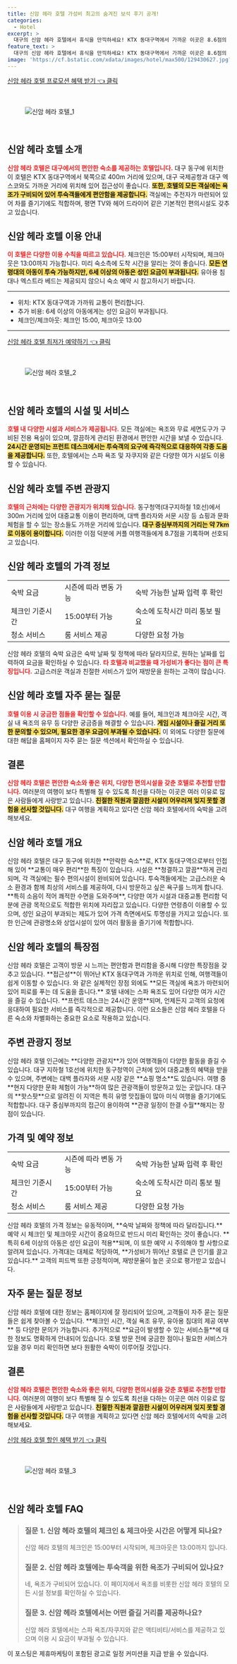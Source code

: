 ```yaml
---
title: 신암 헤라 호텔 가성비 최고의 숨겨진 보석 후기 공개!
categories:
  - Hotel
excerpt: >
  대구의 신암 헤라 호텔에서 휴식을 만끽하세요! KTX 동대구역에서 가까운 이곳은 8.6점의 뛰어난 위치를 자랑하며 커플에게 사랑받는 공간입니다. 청결도 7.5점 직원 친절도 7.9점으로 만족도가 높습니다. 예약은 필수!
feature_text: >
  대구의 신암 헤라 호텔에서 휴식을 만끽하세요! KTX 동대구역에서 가까운 이곳은 8.6점의 뛰어난 위치를 자랑하며 커플에게 사랑받는 공간입니다. 청결도 7.5점 직원 친절도 7.9점으로 만족도가 높습니다. 예약은 필수!
image: 'https://cf.bstatic.com/xdata/images/hotel/max500/129430627.jpg?k=5ff10428f2dc13896c56195e288234f45055d9d74bb03638aac1a47b052ba036&o=&hp=1'
---
```


<p><a class="modoo-button" href="https://tinyurl.com/2y6rvdf7" rel="nofollow noopener">신암 헤라 호텔 프로모션 혜택 받기 👈 클릭</a></p><br/>
<figure class="image"><img alt="신암 헤라 호텔_1" src="https://cf.bstatic.com/xdata/images/hotel/max1024x768/124770626.jpg?k=37da9e63aed7fcebd2db6607ab3183298a80045738d555ca580758f2744b2cab&amp;o=&amp;hp=1"/></figure><br/>

<h2 id="신암_헤라_호텔_소개">신암 헤라 호텔 소개</h2>
<p><b><span style="color: #ee2323;">신암 헤라 호텔은 대구에서의 편안한 숙소를 제공하는 호텔입니다.</span></b> 대구 동구에 위치한 이 호텔은 KTX 동대구역에서 북쪽으로 400m 거리에 있으며, 대구 국제공항과 대구 엑스코와도 가까운 거리에 위치해 있어 접근성이 좋습니다. <b><span style="background-color: #ffe066;">또한, 호텔의 모든 객실에는 욕조가 구비되어 있어 투숙객들에게 편안함을 제공합니다.</span></b> 객실에는 주전자가 마련되어 있어 차를 즐기기에도 적합하며, 평면 TV와 헤어 드라이어 같은 기본적인 편의시설도 갖추고 있습니다.</p>
<h2 id="이용_안내">신암 헤라 호텔 이용 안내</h2>
<p><b><span style="color: #ee2323;">이 호텔은 다양한 이용 수칙을 따르고 있습니다.</span></b> 체크인은 15:00부터 시작되며, 체크아웃은 13:00까지 가능합니다. 미리 숙소측에 도착 시간을 알리는 것이 좋습니다. <b><span style="background-color: #ffe066;">모든 연령대의 아동이 투숙 가능하지만, 6세 이상의 아동은 성인 요금이 부과됩니다.</span></b> 유아용 침대나 엑스트라 베드는 제공되지 않으니 숙소 예약 시 참고하시기 바랍니다.</p>
<hr/>
<ul>
<li>위치: KTX 동대구역과 가까워 교통이 편리합니다.</li>
<li>추가 비용: 6세 이상의 아동에게는 성인 요금이 부과됩니다.</li>
<li>체크인/체크아웃: 체크인 15:00, 체크아웃 13:00</li>
</ul>
<hr/>
<p><a class="modoo-button" href="https://tinyurl.com/2y6rvdf7" rel="nofollow noopener">신암 헤라 호텔 최저가 예약하기 👈 클릭</a></p><br/>
<figure class="image"><img alt="신암 헤라 호텔_2" src="https://cf.bstatic.com/xdata/images/hotel/max500/129430627.jpg?k=5ff10428f2dc13896c56195e288234f45055d9d74bb03638aac1a47b052ba036&amp;o=&amp;hp=1"/></figure><br/>
<h2 id="시설_및_서비스">신암 헤라 호텔의 시설 및 서비스</h2>
<p><b><span style="color: #ee2323;">호텔 내 다양한 시설과 서비스가 제공됩니다.</span></b> 모든 객실에는 욕조와 무료 세면도구가 구비된 전용 욕실이 있으며, 깔끔하게 관리된 환경에서 편안한 시간을 보낼 수 있습니다. <b><span style="background-color: #ffe066;">24시간 운영되는 프런트 데스크에서는 투숙객의 요구에 즉각적으로 대응하여 각종 도움을 제공합니다.</span></b> 또한, 호텔에서는 스파 욕조 및 자쿠지와 같은 다양한 여가 시설도 이용할 수 있습니다.</p>
<h2 id="주변_관광지">신암 헤라 호텔 주변 관광지</h2>
<p><b><span style="color: #ee2323;">호텔의 근처에는 다양한 관광지가 위치해 있습니다.</span></b> 동구청역(대구지하철 1호선)에서 300m 거리에 있어 대중교통 이용이 편리하며, 대백 플라자와 서문 시장 등 쇼핑과 문화 체험을 할 수 있는 장소들도 가까운 거리에 있습니다. <b><span style="background-color: #ffe066;">대구 중심부까지의 거리는 약 7km로 이동이 용이합니다.</span></b> 이러한 이점 덕분에 커플 여행객들에게 8.7점을 기록하며 선호되고 있습니다.</p>
<h2 id="가격_정보">신암 헤라 호텔의 가격 정보</h2>
<table>
<tr>
<td>숙박 요금</td>
<td>시즌에 따라 변동 가능</td>
<td>숙박 가능한 날짜 입력 후 확인</td>
</tr>
<tr>
<td>체크인 기준시간</td>
<td>15:00부터 가능</td>
<td>숙소에 도착시간 미리 통보 필요</td>
</tr>
<tr>
<td>청소 서비스</td>
<td>룸 서비스 제공</td>
<td>다양한 요청 가능</td>
</tr>
</table>
<p>신암 헤라 호텔의 숙박 요금은 숙박 날짜 및 정책에 따라 달라지므로, 원하는 날짜를 입력하여 요금을 확인하실 수 있습니다. <b><span style="color: #ee2323;">타 호텔과 비교했을 때 가성비가 좋다는 점이 큰 특징입니다.</span></b> 고급스러운 객실과 친절한 서비스가 있어 재방문을 원하는 고객이 많습니다.</p>
<h2 id="자주_묻는_질문">신암 헤라 호텔 자주 묻는 질문</h2>
<p><b><span style="color: #ee2323;">호텔 이용 시 궁금한 점들을 확인할 수 있습니다.</span></b> 예를 들어, 체크인과 체크아웃 시간, 객실 내 욕조의 유무 등 다양한 궁금증을 해결할 수 있습니다. <b><span style="background-color: #ffe066;">게임 시설이나 즐길 거리 또한 문의할 수 있으며, 필요한 경우 요금이 부과될 수 있습니다.</span></b> 이 외에도 다양한 질문에 대한 해답을 홈페이지 자주 묻는 질문 섹션에서 확인하실 수 있습니다.</p>
<h2 id="결론">결론</h2>
<p><b><span style="color: #ee2323;">신암 헤라 호텔은 편안한 숙소와 좋은 위치, 다양한 편의시설을 갖춘 호텔로 추천할 만합니다.</span></b> 여러분의 여행이 보다 특별해 질 수 있도록 최선을 다하는 이곳은 여러 이유로 많은 사람들에게 사랑받고 있습니다. <b><span style="background-color: #ffe066;">친절한 직원과 깔끔한 시설이 어우러져 잊지 못할 경험을 선사할 것입니다.</span></b> 대구 여행을 계획하고 있다면 신암 헤라 호텔에서의 숙박을 고려해보세요.</p>
<h2 id="목차_신암_헤라_호텔_개요">신암 헤라 호텔 개요</h2>
<p>신암 헤라 호텔은 대구 동구에 위치한 **안락한 숙소**로, KTX 동대구역으로부터 인접해 있어 **교통이 매우 편리**한 특징이 있습니다. 시설은 **청결하고 깔끔**하게 관리되며, 각 객실에는 필수 편의시설이 완비되어 있습니다. 투숙객들에게는 고급스러운 숙소 환경과 함께 최상의 서비스를 제공하여, 다시 방문하고 싶은 욕구를 느끼게 합니다. **특히 소음이 적어 쾌적한 수면을 도와주며**, 다양한 여가 시설과 대중교통 편리함 덕분에 관광 목적으로도 적합한 위치에 자리잡고 있습니다. 다양한 연령층이 이용할 수 있으며, 성인 요금이 부과되는 제도가 있어 가격 측면에서도 투명성을 가지고 있습니다. 또한 인근에 관광명소와 상업시설이 있어 여러 활동을 즐기기에 적합합니다.</p>
<h2 id="목차_신암_헤라_호텔의_특장점">신암 헤라 호텔의 특장점</h2>
<p>신암 헤라 호텔은 고객이 방문 시 느끼는 편안함과 편리함을 중시해 다양한 특장점을 갖추고 있습니다. **접근성**이 뛰어난 KTX 동대구역과 가까운 위치로 인해, 여행객들이 쉽게 이동할 수 있습니다. 와 같은 실제적인 장점 외에도 **모든 객실에 욕조가 마련되어 있어 피로를 푸는 데 도움을 줍니다.** 호텔 내에는 스파 욕조도 있어 다양한 여가 시간을 즐길 수 있습니다. **프런트 데스크는 24시간 운영**되며, 언제든지 고객의 요청에 응대하여 필요한 서비스를 즉각적으로 제공합니다. 이런 요소들은 신암 헤라 호텔을 다른 숙소와 차별화하는 중요한 요소로 작용하고 있습니다.</p>
<h2 id="목차_주변_관광지_정보">주변 관광지 정보</h2>
<p>신암 헤라 호텔 인근에는 **다양한 관광지**가 있어 여행객들이 다양한 활동을 즐길 수 있습니다. 대구 지하철 1호선에 위치한 동구청역이 근처에 있어 대중교통의 혜택을 받을 수 있으며, 주변에는 대백 플라자와 서문 시장 같은 **쇼핑 명소**도 있습니다. 여행 중 **현지 다양한 문화 체험이 가능**하여 많은 관광객들이 방문하고 있는 곳입니다. 대구의 **핫스팟**으로 알려진 이 지역은 특히 유명 맛집들이 많아 미식 여행을 즐기기에도 적합합니다. 대구 중심부까지의 접근이 용이하여 **관광 일정이 한결 수월**해지는 장점이 있습니다.</p>
<h2 id="목차_가격_및_예약_정보">가격 및 예약 정보</h2>
<table>
<tr>
<td>숙박 요금</td>
<td>시즌에 따라 변동 가능</td>
<td>숙박 가능한 날짜 입력 후 확인</td>
</tr>
<tr>
<td>체크인 기준시간</td>
<td>15:00부터 가능</td>
<td>숙소에 도착시간 미리 통보 필요</td>
</tr>
<tr>
<td>청소 서비스</td>
<td>룸 서비스 제공</td>
<td>다양한 요청 가능</td>
</tr>
</table>
<p>신암 헤라 호텔의 가격 정보는 유동적이며, **숙박 날짜와 정책에 따라 달라집니다.** 예약 시 체크인 및 체크아웃 시간이 중요하므로 반드시 미리 확인하는 것이 좋습니다. **특히 6세 이상의 아동은 성인 요금이 적용**되며, 이 또한 예약 시 주의해야 할 사항으로 알려져 있습니다. 가격대는 대체로 적당하여, **가성비가 뛰어난 호텔로 큰 인기를 끌고 있습니다.** 고객의 피드백 또한 긍정적이며, 재방문율이 높은 곳으로 평가받고 있습니다.</p>
<h2 id="목차_자주_묻는_질문_정보">자주 묻는 질문 정보</h2>
<p>신암 헤라 호텔에 대한 정보는 홈페이지에 잘 정리되어 있으며, 고객들이 자주 묻는 질문들은 쉽게 찾아볼 수 있습니다. **체크인 시간, 객실 욕조 유무, 유아용 침대의 제공 여부** 등 다양한 문의가 가능합니다. 추가적으로 **요금이 발생할 수 있는 서비스들**에 대한 정보도 명확하게 안내되어 있습니다. 호텔 방문 전에 궁금한 점이나 필요한 서비스가 있을 경우 미리 확인하면 보다 원활한 숙박이 이루어질 것입니다.</p>
<h2 id="목차_결론">결론</h2>
<p><b><span style="color: #ee2323;">신암 헤라 호텔은 편안한 숙소와 좋은 위치, 다양한 편의시설을 갖춘 호텔로 추천할 만합니다.</span></b> 여러분의 여행이 보다 특별해 질 수 있도록 최선을 다하는 이곳은 여러 이유로 많은 사람들에게 사랑받고 있습니다. <b><span style="background-color: #ffe066;">친절한 직원과 깔끔한 시설이 어우러져 잊지 못할 경험을 선사할 것입니다.</span></b> 대구 여행을 계획하고 있다면 신암 헤라 호텔에서의 숙박을 고려해보세요.</p>

<p><a class="modoo-button" href="https://tinyurl.com/2y6rvdf7" rel="nofollow noopener">신암 헤라 호텔 할인 혜택 받기 👈 클릭</a></p><br>

<figure class="image"><img src="https://cf.bstatic.com/xdata/images/hotel/max500/129313129.jpg?k=b59b04bcd552a566ca7b4a310eb49b9c7c7df50a3f1b1c9bb24f703d47953479&o=&hp=1" alt="신암 헤라 호텔_3"></figure><br>
<h2 id="신암 헤라 호텔_FAQ">신암 헤라 호텔 FAQ</h2>
<div itemscope="" itemtype="https://schema.org/FAQPage"> 
<blockquote> 
<div itemscope="" itemprop="mainEntity" itemtype="https://schema.org/Question"> 
<h3 id="질문_1" itemprop="name">질문 1. 신암 헤라 호텔의 체크인 & 체크아웃 시간은 어떻게 되나요?</h3> 
<div itemscope="" itemprop="acceptedAnswer" itemtype="https://schema.org/Answer"> 
<span itemprop="text"> 
<p>신암 헤라 호텔의 체크인은 15:00부터 시작되며, 체크아웃은 13:00까지 입니다.</p> 
</span> 
</div> 
</div> 

<div itemscope="" itemprop="mainEntity" itemtype="https://schema.org/Question"> 
<h3 id="질문_2" itemprop="name">질문 2. 신암 헤라 호텔에는 투숙객을 위한 욕조가 구비되어 있나요?</h3> 
<div itemscope="" itemprop="acceptedAnswer" itemtype="https://schema.org/Answer"> 
<span itemprop="text"> 
<p>네, 욕조가 구비되어 있습니다. 이 페이지에서 욕조를 비롯한 신암 헤라 호텔의 모든 시설 정보를 확인하실 수 있습니다.</p> 
</span> 
</div> 
</div> 

<div itemscope="" itemprop="mainEntity" itemtype="https://schema.org/Question"> 
<h3 id="질문_3" itemprop="name">질문 3. 신암 헤라 호텔에서는 어떤 즐길 거리를 제공하나요?</h3> 
<div itemscope="" itemprop="acceptedAnswer" itemtype="https://schema.org/Answer"> 
<span itemprop="text"> 
<p>신암 헤라 호텔에서는 스파 욕조/자쿠지와 같은 액티비티/서비스를 제공하고 있으며 이용 시 요금이 부과될 수 있습니다.</p> 
</span> 
</div> 
</div> 
</blockquote> 
</div><p>이 포스팅은 제휴마케팅이 포함된 광고로 일정 커미션을 지급 받을 수 있습니다.</p>

